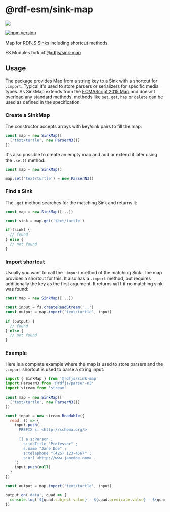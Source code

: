 # @rdf-esm/sink-map

![](https://github.com/rdf-esm/sink-map/workflows/Test/badge.svg)

[![npm version](https://img.shields.io/npm/v/@rdf-esm/sink-map.svg)](https://www.npmjs.com/package/@rdf-esm/sink-map)

Map for [RDFJS Sinks](http://rdf.js.org/#sink-interface) including shortcut methods.

ES Modules fork of [@rdfjs/sink-map](https://npm.im/@rdfjs/sink-map)

## Usage

The package provides Map from a string key to a Sink with a shortcut for `.import`.
Typical it's used to store parsers or serializers for specific media types.
As SinkMap extends from the [ECMAScript 2015 Map](https://www.ecma-international.org/ecma-262/6.0/#sec-map-objects) and doesn't overload any standard methods, methods like `set`, `get`, `has` or `delete` can be used as defined in the specification.

### Create a SinkMap
The constructor accepts arrays with key/sink pairs to fill the map:

```javascript
const map = new SinkMap([
  ['text/turtle', new ParserN3()]
])
```

It's also possible to create an empty map and add or extend it later using the `.set()` method:

```javascript
const map = new SinkMap()

map.set('text/turtle') = new ParserN3()
```

### Find a Sink

The `.get` method searches for the matching Sink and returns it:

```javascript
const map = new SinkMap([...])

const sink = map.get('text/turtle')

if (sink) {
  // found
} else {
  // not found
}
```

### Import shortcut

Usually you want to call the `.import` method of the matching Sink.
The map provides a shortcut for this.
It also has a `.import` method, but requires additionally the key as the first argument.
It returns `null` if no matching sink was found:

```javascript
const map = new SinkMap([...])

const input = fs.createReadStream('..')
const output = map.import('text/turtle', input)

if (output) {
  // found
} else {
  // not found
}
```

### Example

Here is a complete example where the map is used to store parsers and the `.import` shortcut is used to parse a string input:

```javascript
import { SinkMap } from '@rdfjs/sink-map'
import ParserN3 from '@rdfjs/parser-n3'
import stream from 'stream'

const map = new SinkMap([
  ['text/turtle', new ParserN3()]
])

const input = new stream.Readable({
  read: () => {
    input.push(`
      PREFIX s: <http://schema.org/>

      [] a s:Person ;
        s:jobTitle "Professor" ;
        s:name "Jane Doe" ;
        s:telephone "(425) 123-4567" ;
        s:url <http://www.janedoe.com> .
    `)
    input.push(null)
  }
})

const output = map.import('text/turtle', input)

output.on('data', quad => {
  console.log(`${quad.subject.value} - ${quad.predicate.value} - ${quad.object.value}`)
})
```
